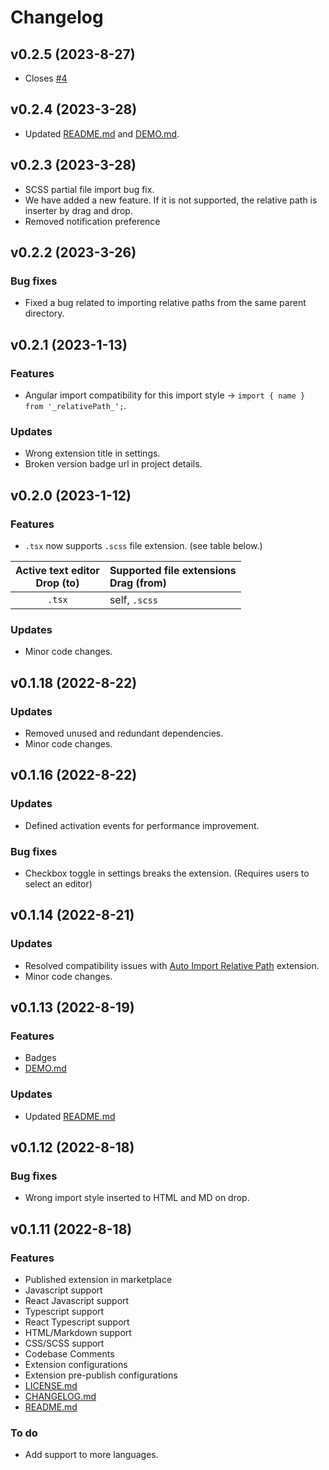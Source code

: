 # Changelog

## v0.2.5 (2023-8-27)

- Closes [#4]

[#4]: https://github.com/ElecTreeFrying/drag-import-relative-path/issues/4

## v0.2.4 (2023-3-28)

- Updated [README.md] and [DEMO.md].

## v0.2.3 (2023-3-28)

- SCSS partial file import bug fix.
- We have added a new feature. If it is not supported, the relative path is inserter by drag and drop.
- Removed notification preference

## v0.2.2 (2023-3-26)

### Bug fixes

- Fixed a bug related to importing relative paths from the same parent directory.

## v0.2.1 (2023-1-13)

### Features

- Angular import compatibility for this import style → `import { name } from '_relativePath_';`.

### Updates

- Wrong extension title in settings.
- Broken version badge url in project details.

## v0.2.0 (2023-1-12)

### Features

- `.tsx` now supports `.scss` file extension. (see table below.)

| Active text editor <br> Drop (to) | Supported file extensions <br> Drag (from) |
| :-------------------------------: | :----------------------------------------- |
|              `.tsx`               | self, `.scss`                              |

### Updates

- Minor code changes.

## v0.1.18 (2022-8-22)

### Updates

- Removed unused and redundant dependencies.
- Minor code changes.

## v0.1.16 (2022-8-22)

### Updates

- Defined activation events for performance improvement.

### Bug fixes

- Checkbox toggle in settings breaks the extension. (Requires users to select an editor)

## v0.1.14 (2022-8-21)

### Updates

- Resolved compatibility issues with [Auto Import Relative Path] extension.
- Minor code changes.

[Auto Import Relative Path]: https://marketplace.visualstudio.com/items?itemName=ElecTreeFrying.auto-import

## v0.1.13 (2022-8-19)

### Features

- Badges
- [DEMO.md]

[DEMO.md]: https://github.com/ElecTreeFrying/drag-import-relative-path/blob/main/DEMO.md

### Updates

- Updated [README.md]

## v0.1.12 (2022-8-18)

### Bug fixes

- Wrong import style inserted to HTML and MD on drop.

## v0.1.11 (2022-8-18)

### Features

- Published extension in marketplace
- Javascript support
- React Javascript support
- Typescript support
- React Typescript support
- HTML/Markdown support
- CSS/SCSS support
- Codebase Comments
- Extension configurations
- Extension pre-publish configurations
- [LICENSE.md]
- [CHANGELOG.md]
- [README.md]

[LICENSE.md]: https://github.com/ElecTreeFrying/drag-import-relative-path/blob/main/LICENSE.md
[CHANGELOG.md]: https://github.com/ElecTreeFrying/drag-import-relative-path/blob/main/CHANGELOG.md
[README.md]: https://github.com/ElecTreeFrying/drag-import-relative-path/blob/main/README.md

### To do

- Add support to more languages.
